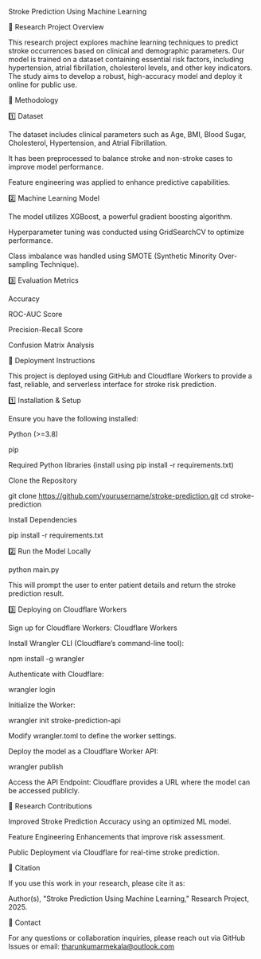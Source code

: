 Stroke Prediction Using Machine Learning

📌 Research Project Overview

This research project explores machine learning techniques to predict stroke occurrences based on clinical and demographic parameters. Our model is trained on a dataset containing essential risk factors, including hypertension, atrial fibrillation, cholesterol levels, and other key indicators. The study aims to develop a robust, high-accuracy model and deploy it online for public use.

🧪 Methodology

1️⃣ Dataset

The dataset includes clinical parameters such as Age, BMI, Blood Sugar, Cholesterol, Hypertension, and Atrial Fibrillation.

It has been preprocessed to balance stroke and non-stroke cases to improve model performance.

Feature engineering was applied to enhance predictive capabilities.

2️⃣ Machine Learning Model

The model utilizes XGBoost, a powerful gradient boosting algorithm.

Hyperparameter tuning was conducted using GridSearchCV to optimize performance.

Class imbalance was handled using SMOTE (Synthetic Minority Over-sampling Technique).

3️⃣ Evaluation Metrics

Accuracy

ROC-AUC Score

Precision-Recall Score

Confusion Matrix Analysis

🚀 Deployment Instructions

This project is deployed using GitHub and Cloudflare Workers to provide a fast, reliable, and serverless interface for stroke risk prediction.

1️⃣ Installation & Setup

Ensure you have the following installed:

Python (>=3.8)

pip

Required Python libraries (install using pip install -r requirements.txt)

Clone the Repository

git clone https://github.com/yourusername/stroke-prediction.git
cd stroke-prediction

Install Dependencies

pip install -r requirements.txt

2️⃣ Run the Model Locally

python main.py

This will prompt the user to enter patient details and return the stroke prediction result.

3️⃣ Deploying on Cloudflare Workers

Sign up for Cloudflare Workers: Cloudflare Workers

Install Wrangler CLI (Cloudflare’s command-line tool):

npm install -g wrangler

Authenticate with Cloudflare:

wrangler login

Initialize the Worker:

wrangler init stroke-prediction-api

Modify wrangler.toml to define the worker settings.

Deploy the model as a Cloudflare Worker API:

wrangler publish

Access the API Endpoint:
Cloudflare provides a URL where the model can be accessed publicly.

🔬 Research Contributions

Improved Stroke Prediction Accuracy using an optimized ML model.

Feature Engineering Enhancements that improve risk assessment.

Public Deployment via Cloudflare for real-time stroke prediction.

📜 Citation

If you use this work in your research, please cite it as:

Author(s), "Stroke Prediction Using Machine Learning," Research Project, 2025.

📩 Contact

For any questions or collaboration inquiries, please reach out via GitHub Issues or email: tharunkumarmekala@outlook.com
